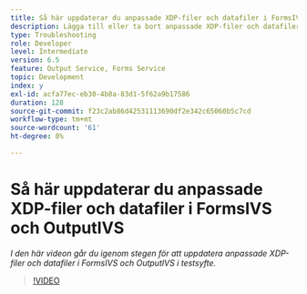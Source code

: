 ```yaml
---
title: Så här uppdaterar du anpassade XDP-filer och datafiler i FormsIVS och OutputIVS i testsyfte
description: Lägga till eller ta bort anpassade XDP-filer och datafiler i FormsIVS och OutputIVS
type: Troubleshooting
role: Developer
level: Intermediate
version: 6.5
feature: Output Service, Forms Service
topic: Development
index: y
exl-id: acfa77ec-eb30-4b8a-83d1-5f62a9b17586
duration: 128
source-git-commit: f23c2ab86d42531113690df2e342c65060b5c7cd
workflow-type: tm+mt
source-wordcount: '61'
ht-degree: 0%

---
```


# Så här uppdaterar du anpassade XDP-filer och datafiler i FormsIVS och OutputIVS

*I den här videon går du igenom stegen för att uppdatera anpassade XDP-filer och datafiler i FormsIVS och OutputIVS i testsyfte.*

>[!VIDEO](https://video.tv.adobe.com/v/335513?quality=12&learn=on)
